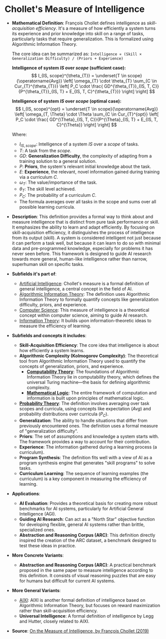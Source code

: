# Chollet's Measure of Intelligence

- **Mathematical Definition**: François Chollet defines intelligence as *skill-acquisition efficiency*. It's a measure of how efficiently a system turns its experience and prior knowledge into skill on a range of tasks, particularly tasks that require generalization. This is formalized using Algorithmic Information Theory.

  The core idea can be summarized as: `Intelligence ∝ (Skill × Generalization Difficulty) / (Priors + Experience)`

  **Intelligence of system $IS$ over $scope$ (sufficient case):**
  $$ I_{IS, scope}^{\theta_{T}} = \underset{T \in scope}{\operatorname{Avg}} \left[ \omega_{T} \cdot \theta_{T} \sum_{C \in Cur_{T}^{\theta_{T}}} \left[ P_C \cdot \frac{ GD^{\theta_{T}}_{IS, T, C}}{P^{\theta_{T}}_{IS, T} + E_{IS, T, C}^{\theta_{T}}} \right] \right] $$

  **Intelligence of system $IS$ over $scope$ (optimal case):**
  $$ I_{IS, scope}^{opt} = \underset{T \in scope}{\operatorname{Avg}} \left[ \omega_{T, \Theta} \cdot \Theta \sum_{C \in Cur_{T}^{opt}} \left[ P_C \cdot \frac{ GD^{\Theta}_{IS, T, C}}{P^{\Theta}_{IS, T} + E_{IS, T, C}^{\Theta}} \right] \right] $$

  Where:
  - $I_{IS, scope}$: Intelligence of a system $IS$ over a $scope$ of tasks.
  - $T$: A task from the $scope$.
  - $GD$: **Generalization Difficulty**, the complexity of adapting from a training solution to a general solution.
  - $P$: **Priors**, the system's relevant initial knowledge about the task.
  - $E$: **Experience**, the relevant, novel information gained during training via a curriculum $C$.
  - $\omega_T$: The value/importance of the task.
  - $\theta_T$: The skill level achieved.
  - $P_C$: The probability of a curriculum $C$.
  - The formula averages over all tasks in the scope and sums over all possible learning curricula.

- **Description**: This definition provides a formal way to think about and measure intelligence that is distinct from pure task performance or skill. It emphasizes the ability to learn and adapt efficiently. By focusing on skill-acquisition efficiency, it distinguishes the process of intelligence from its output (skill). A system is considered intelligent not just because it can perform a task well, but because it can learn to do so with minimal data and pre-programmed knowledge, especially for problems it has never seen before. This framework is designed to guide AI research towards more general, human-like intelligence rather than narrow, superhuman skill on specific tasks.

- **Subfields it's part of**:
    - [Artificial Intelligence](https://en.wikipedia.org/wiki/Artificial_intelligence): Chollet's measure is a formal definition of general intelligence, a central concept in the field of AI.
    - [Algorithmic Information Theory](../../information_theory/algorithmic_information_theory.md): The definition uses Algorithmic Information Theory to formally quantify concepts like generalization difficulty, priors, and experience.
    - [Computer Science](../README.md): This measure of intelligence is a theoretical concept within computer science, aiming to guide AI research.
    - [Information Theory](../../information_theory/entropy.md): It builds upon information-theoretic ideas to measure the efficiency of learning.

- **Subfields and concepts it includes**:
    - **Skill-Acquisition Efficiency**: The core idea that intelligence is about how efficiently a system learns.
    - **Algorithmic Complexity (Kolmogorov Complexity)**: The theoretical tool from Algorithmic Information Theory used to quantify the concepts of generalization, priors, and experience.
        - **[Computability Theory](../../foundations_of_mathematics/computability_theory/turing_machine.md)**: The foundations of Algorithmic Information Theory lie in computability theory, which defines the universal Turing machine—the basis for defining algorithmic complexity.
        - **[Mathematical Logic](../../foundations_of_mathematics/logic/first_order_logic.md)**: The entire framework of computation and information is built upon principles of mathematical logic.
    - **[Probability Theory](../../applied_mathematics/probability_theory/probability_space.md)**: The definition involves averaging over task scopes and curricula, using concepts like expectation ($Avg$) and probability distributions over curricula ($P_C$).
    - **Generalization**: The ability to handle situations that differ from previously encountered ones. The definition uses a formal measure of "generalization difficulty".
    - **Priors**: The set of assumptions and knowledge a system starts with. The framework provides a way to account for their contribution.
    - **Experience**: The information gathered during a learning process (a curriculum).
    - **Program Synthesis**: The definition fits well with a view of AI as a program synthesis engine that generates "skill programs" to solve tasks.
    - **Curriculum Learning**: The sequence of learning examples (the curriculum) is a key component in measuring the efficiency of learning.

- **Applications**:
    - **AI Evaluation**: Provides a theoretical basis for creating more robust benchmarks for AI systems, particularly for Artificial General Intelligence (AGI).
    - **Guiding AI Research**: Can act as a "North Star" objective function for developing flexible, general AI systems rather than brittle, specialized ones.
    - **Abstraction and Reasoning Corpus (ARC)**: This definition directly inspired the creation of the ARC dataset, a benchmark designed to test these ideas in practice.

- **More Concrete Variants**:
    - **Abstraction and Reasoning Corpus (ARC)**: A practical benchmark proposed in the same paper to measure intelligence according to this definition. It consists of visual reasoning puzzles that are easy for humans but difficult for current AI systems.

- **More General Variants**:
    - [AIXI](./aixi.md): AIXI is another formal definition of intelligence based on Algorithmic Information Theory, but focuses on reward maximization rather than skill-acquisition efficiency.
    - **Universal Intelligence**: A formal definition of intelligence by Legg and Hutter, closely related to AIXI.

- **Source**: [On the Measure of Intelligence, by François Chollet (2019)](https://arxiv.org/abs/1911.01547)
